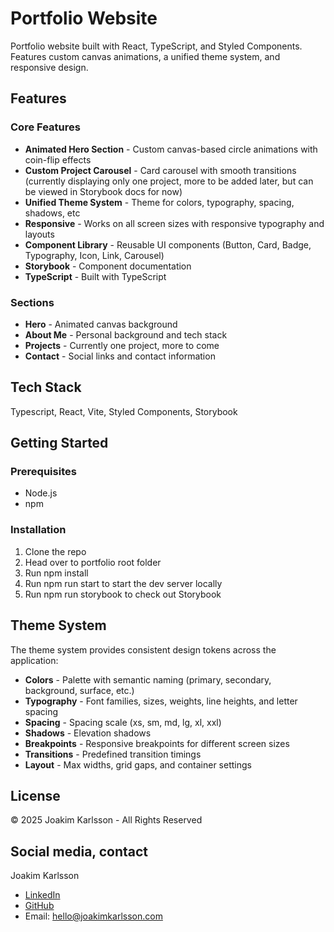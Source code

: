 # Portfolio Website

Portfolio website built with React, TypeScript, and Styled Components. Features custom canvas animations, a unified theme system, and responsive design.

## Features

### Core Features

- **Animated Hero Section** - Custom canvas-based circle animations with coin-flip effects
- **Custom Project Carousel** - Card carousel with smooth transitions (currently displaying only one project, more to be added later, but can be viewed in Storybook docs for now)
- **Unified Theme System** - Theme for colors, typography, spacing, shadows, etc
- **Responsive** - Works on all screen sizes with responsive typography and layouts
- **Component Library** - Reusable UI components (Button, Card, Badge, Typography, Icon, Link, Carousel)
- **Storybook** - Component documentation
- **TypeScript** - Built with TypeScript

### Sections

- **Hero** - Animated canvas background
- **About Me** - Personal background and tech stack
- **Projects** - Currently one project, more to come
- **Contact** - Social links and contact information

## Tech Stack

Typescript, React, Vite, Styled Components, Storybook

## Getting Started

### Prerequisites

- Node.js
- npm

### Installation

1. Clone the repo
2. Head over to portfolio root folder
3. Run npm install
4. Run npm run start to start the dev server locally
5. Run npm run storybook to check out Storybook

## Theme System

The theme system provides consistent design tokens across the application:

- **Colors** - Palette with semantic naming (primary, secondary, background, surface, etc.)
- **Typography** - Font families, sizes, weights, line heights, and letter spacing
- **Spacing** - Spacing scale (xs, sm, md, lg, xl, xxl)
- **Shadows** - Elevation shadows
- **Breakpoints** - Responsive breakpoints for different screen sizes
- **Transitions** - Predefined transition timings
- **Layout** - Max widths, grid gaps, and container settings

## License

© 2025 Joakim Karlsson - All Rights Reserved

## Social media, contact

Joakim Karlsson

- [LinkedIn](https://www.linkedin.com/in/joakim-t-karlsson/)
- [GitHub](https://github.com/relevantraccoon)
- Email: hello@joakimkarlsson.com
